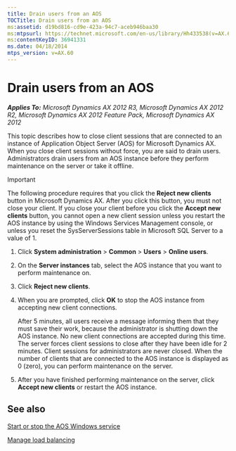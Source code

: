```yaml
---
title: Drain users from an AOS
TOCTitle: Drain users from an AOS
ms:assetid: d19bd816-cd9e-423a-94c7-aceb946baa30
ms:mtpsurl: https://technet.microsoft.com/en-us/library/Hh433538(v=AX.60)
ms:contentKeyID: 36941331
ms.date: 04/18/2014
mtps_version: v=AX.60
---
```


# Drain users from an AOS 


_**Applies To:** Microsoft Dynamics AX 2012 R3, Microsoft Dynamics AX 2012 R2, Microsoft Dynamics AX 2012 Feature Pack, Microsoft Dynamics AX 2012_

This topic describes how to close client sessions that are connected to an instance of Application Object Server (AOS) for Microsoft Dynamics AX. When you close client sessions without force, you are said to drain users. Administrators drain users from an AOS instance before they perform maintenance on the server or take it offline.


> [!IMPORTANT]
> <P>The following procedure requires that you click the <STRONG>Reject new clients</STRONG> button in Microsoft Dynamics AX. After you click this button, you must not close your client. If you close your client before you click the <STRONG>Accept new clients</STRONG> button, you cannot open a new client session unless you restart the AOS instance by using the Windows Services Management console, or unless you reset the SysServerSessions table in Microsoft SQL Server to a value of 1.</P>



1.  Click **System administration** \> **Common** \> **Users** \> **Online users**.

2.  On the **Server instances** tab, select the AOS instance that you want to perform maintenance on.

3.  Click **Reject new clients**.

4.  When you are prompted, click **OK** to stop the AOS instance from accepting new client connections.
    
    After 5 minutes, all users receive a message informing them that they must save their work, because the administrator is shutting down the AOS instance. No new client connections are accepted during this time. The server forces client sessions to close after they have been idle for 2 minutes. Client sessions for administrators are never closed. When the number of clients that are connected to the AOS instance is displayed as 0 (zero), you can perform maintenance on the server.

5.  After you have finished performing maintenance on the server, click **Accept new clients** or restart the AOS instance.

## See also

[Start or stop the AOS Windows service](start-or-stop-the-aos-windows-service.md)

[Manage load balancing](manage-load-balancing.md)

  


